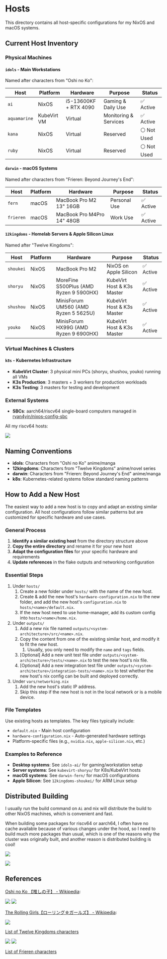 # Hosts

This directory contains all host-specific configurations for my NixOS and macOS systems.

## Current Host Inventory

### Physical Machines

#### `idols` - Main Workstations

Named after characters from "Oshi no Ko":

| Host         | Platform    | Hardware              | Purpose               | Status      |
| ------------ | ----------- | --------------------- | --------------------- | ----------- |
| `ai`         | NixOS       | i5-13600KF + RTX 4090 | Gaming & Daily Use    | ✅ Active   |
| `aquamarine` | KubeVirt VM | Virtual               | Monitoring & Services | ✅ Active   |
| `kana`       | NixOS       | Virtual               | Reserved              | ⚪ Not Used |
| `ruby`       | NixOS       | Virtual               | Reserved              | ⚪ Not Used |

#### `darwin` - macOS Systems

Named after characters from "Frieren: Beyond Journey's End":

| Host      | Platform | Hardware                   | Purpose      | Status    |
| --------- | -------- | -------------------------- | ------------ | --------- |
| `fern`    | macOS    | MacBook Pro M2 13" 16GB    | Personal Use | ✅ Active |
| `frieren` | macOS    | MacBook Pro M4Pro 14" 48GB | Work Use     | ✅ Active |

#### `12kingdoms` - Homelab Servers & Apple Silicon Linux

Named after "Twelve Kingdoms":

| Host      | Platform | Hardware                               | Purpose                    | Status    |
| --------- | -------- | -------------------------------------- | -------------------------- | --------- |
| `shoukei` | NixOS    | MacBook Pro M2                         | NixOS on Apple Silicon     | ✅ Active |
| `shoryu`  | NixOS    | MoreFine S500Plus (AMD Ryzen 9 5900HX) | KubeVirt Host & K3s Master | ✅ Active |
| `shushou` | NixOS    | MinisForum UM560 (AMD Ryzen 5 5625U)   | KubeVirt Host & K3s Master | ✅ Active |
| `youko`   | NixOS    | MinisForum HX99G (AMD Ryzen 9 6900HX)  | KubeVirt Host & K3s Master | ✅ Active |

### Virtual Machines & Clusters

#### `k8s` - Kubernetes Infrastructure

- **KubeVirt Cluster**: 3 physical mini PCs (shoryu, shushou, youko) running all VMs
- **K3s Production**: 3 masters + 3 workers for production workloads
- **K3s Testing**: 3 masters for testing and development

### External Systems

- **SBCs**: aarch64/riscv64 single-board computers managed in
  [ryan4yin/nixos-config-sbc](https://github.com/ryan4yin/nixos-config-sbc)

All my riscv64 hosts:

![](/_img/nixos-riscv-cluster.webp)

## Naming Conventions

- **idols**: Characters from "Oshi no Ko" anime/manga
- **12kingdoms**: Characters from "Twelve Kingdoms" anime/novel series
- **darwin**: Characters from "Frieren: Beyond Journey's End" anime/manga
- **k8s**: Kubernetes-related systems follow standard naming patterns

## How to Add a New Host

The easiest way to add a new host is to copy and adapt an existing similar configuration. All host
configurations follow similar patterns but are customized for specific hardware and use cases.

### General Process

1. **Identify a similar existing host** from the directory structure above
2. **Copy the entire directory** and rename it for your new host
3. **Adapt the configuration files** for your specific hardware and requirements
4. **Update references** in the flake outputs and networking configuration

### Essential Steps

1. Under `hosts/`
   1. Create a new folder under `hosts/` with the name of the new host.
   2. Create & add the new host's `hardware-configuration.nix` to the new folder, and add the new
      host's `configuration.nix` to `hosts/<name>/default.nix`.
   3. If the new host need to use home-manager, add its custom config into `hosts/<name>/home.nix`.
1. Under `outputs/`
   1. Add a new nix file named `outputs/<system-architecture>/src/<name>.nix`.
   2. Copy the content from one of the existing similar host, and modify it to fit the new host.
      1. Usually, you only need to modify the `name` and `tags` fields.
   3. [Optional] Add a new unit test file under `outputs/<system-architecture>/tests/<name>.nix` to
      test the new host's nix file.
   4. [Optional] Add a new integration test file under
      `outputs/<system-architecture>/integration-tests/<name>.nix` to test whether the new host's
      nix config can be built and deployed correctly.
1. Under `vars/networking.nix`
   1. Add the new host's static IP address.
   1. Skip this step if the new host is not in the local network or is a mobile device.

### File Templates

Use existing hosts as templates. The key files typically include:

- `default.nix` - Main host configuration
- `hardware-configuration.nix` - Auto-generated hardware settings
- Platform-specific files (e.g., `nvidia.nix`, `apple-silicon.nix`, etc.)

### Examples to Reference

- **Desktop systems**: See `idols-ai/` for gaming/workstation setup
- **Server systems**: See `kubevirt-shoryu/` for K8s/KubeVirt hosts
- **macOS systems**: See `darwin-fern/` for macOS configurations
- **Apple Silicon**: See `12kingdoms-shoukei/` for ARM Linux setup

## Distributed Building

I usually run the build command on `Ai` and nix will distribute the build to other NixOS machines,
which is convenient and fast.

When building some packages for riscv64 or aarch64, I often have no cache available because of
various changes under the hood, so I need to build much more packages than usual, which is one of
the reasons why the cluster was originally built, and another reason is distributed building is
cool!

![](/_img/nix-distributed-building.webp)

![](/_img/nix-distributed-building-log.webp)

## References

[Oshi no Ko 【推しの子】 - Wikipedia](https://en.wikipedia.org/wiki/Oshi_no_Ko):

![](/_img/idols-famaily.webp) ![](/_img/idols-ai.webp)

[The Rolling Girls【ローリング☆ガールズ】 - Wikipedia](https://en.wikipedia.org/wiki/The_Rolling_Girls):

![](/_img/rolling_girls.webp)

[List of Twelve Kingdoms characters](https://en.wikipedia.org/wiki/List_of_Twelve_Kingdoms_characters)

![](/_img/12kingdoms-1.webp) ![](/_img/12kingdoms-Youko-Rakushun.webp)

[List of Frieren characters](https://en.wikipedia.org/wiki/List_of_Frieren_characters)
